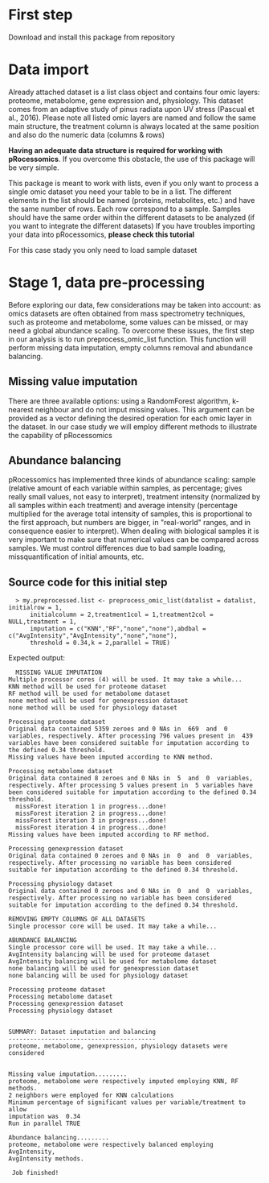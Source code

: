 # First step
Download and install this package from repository

# Data import
Already attached dataset is a list class object and contains four omic layers: proteome, metabolome, gene expression and, physiology. This dataset comes from an adaptive study of pinus radiata upon UV stress (Pascual et al., 2016).
Please note all listed omic layers are named and follow the same main structure, the treatment column is always located at the same position and also do the numeric data (columns & rows)

**Having an adequate data structure is required for working with pRocessomics**. If you overcome this obstacle, the use of this package will be very simple.

This package is meant to work with lists, even if you only want to process a single omic dataset you need your table to be in a list.
The different elements in the list should be named (proteins, metabolites, etc.) and have the same number of rows. Each row correspond to a sample. Samples should have the same order within the different datasets to be analyzed (if you want to integrate the different datasets)
If you have troubles importing your data into pRocessomics, **please check this tutorial**

For this case stady you only need to load sample dataset 

# Stage 1, data pre-processing
Before exploring our data, few considerations may be taken into account: as omics datasets are often obtained from mass spectrometry techniques, such as proteome and metabolome, some values can be missed, or may need a global abundance scaling. To overcome these issues, the first step in our analysis is to run preprocess_omic_list function. This function will perform missing data imputation, empty columns removal and abundance balancing.

## Missing value imputation
There are three available options: using a RandomForest algorithm, k-nearest neighbour and do not imput missing values. This argument can be provided as a vector defining the desired operation for each omic layer in the dataset. In our case study we will employ different methods to illustrate the capability of pRocessomics

## Abundance balancing
pRocessomics has implemented three kinds of abundance scaling: sample (relative amount of each variable within samples, as percentage; gives really small values, not easy to interpret), treatment intensity (normalized by all samples within each treatment) and average intensity (percentage multiplied for the average total intensity of samples, this is proportional to the first approach, but numbers are bigger, in "real-world" ranges, and in consequence easier to interpret). When dealing with biological samples it is very important to make sure that numerical values can be compared across samples. We must control differences due to bad sample loading, missquantification of initial amounts, etc. 

## Source code for this initial step
```
  > my.preprocessed.list <- preprocess_omic_list(datalist = datalist, initialrow = 1,
      initialcolumn = 2,treatment1col = 1,treatment2col = NULL,treatment = 1, 
      imputation = c("KNN","RF","none","none"),abdbal = c("AvgIntensity","AvgIntensity","none","none"),
      threshold = 0.34,k = 2,parallel = TRUE)
```
  Expected output:
```
  MISSING VALUE IMPUTATION
Multiple processor cores (4) will be used. It may take a while...
KNN method will be used for proteome dataset
RF method will be used for metabolome dataset
none method will be used for genexpression dataset
none method will be used for physiology dataset

Processing proteome dataset
Original data contained 5359 zeroes and 0 NAs in  669  and  0  variables, respectively. After processing 796 values present in  439 variables have been considered suitable for imputation according to the defined 0.34 threshold.
Missing values have been imputed according to KNN method.

Processing metabolome dataset
Original data contained 8 zeroes and 0 NAs in  5  and  0  variables, respectively. After processing 5 values present in  5 variables have been considered suitable for imputation according to the defined 0.34 threshold.
  missForest iteration 1 in progress...done!
  missForest iteration 2 in progress...done!
  missForest iteration 3 in progress...done!
  missForest iteration 4 in progress...done!
Missing values have been imputed according to RF method.

Processing genexpression dataset
Original data contained 0 zeroes and 0 NAs in  0  and  0  variables, respectively. After processing no variable has been considered suitable for imputation according to the defined 0.34 threshold.

Processing physiology dataset
Original data contained 0 zeroes and 0 NAs in  0  and  0  variables, respectively. After processing no variable has been considered suitable for imputation according to the defined 0.34 threshold.

REMOVING EMPTY COLUMNS OF ALL DATASETS
Single processor core will be used. It may take a while...

ABUNDANCE BALANCING
Single processor core will be used. It may take a while...
AvgIntensity balancing will be used for proteome dataset
AvgIntensity balancing will be used for metabolome dataset
none balancing will be used for genexpression dataset
none balancing will be used for physiology dataset

Processing proteome dataset
Processing metabolome dataset
Processing genexpression dataset
Processing physiology dataset


SUMMARY: Dataset imputation and balancing
-----------------------------------------
proteome, metabolome, genexpression, physiology datasets were considered
 
 
Missing value imputation.........
proteome, metabolome were respectively imputed employing KNN, RF methods. 
2 neighbors were employed for KNN calculations 
Minimum percentage of significant values per variable/treatment to allow 
imputation was  0.34 
Run in parallel TRUE 
 
Abundance balancing.........
proteome, metabolome were respectively balanced employing AvgIntensity, 
AvgIntensity methods.

 Job finished!

